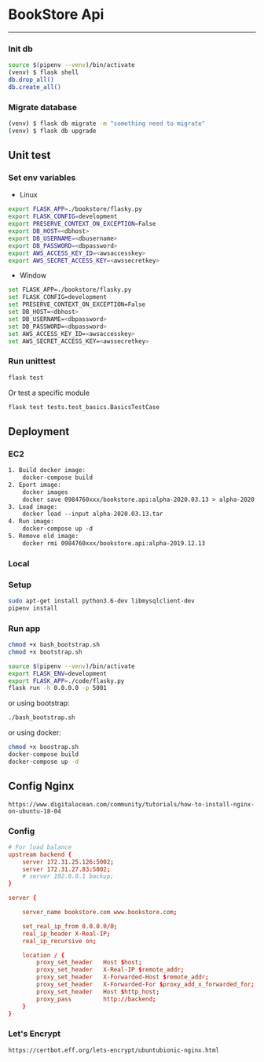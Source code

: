 
# BookStore Api

--------------------------------------------

### Init db

```sh
source $(pipenv --venv)/bin/activate
(venv) $ flask shell
db.drop_all()
db.create_all()
```

### Migrate database

```sh
(venv) $ flask db migrate -m "something need to migrate"
(venv) $ flask db upgrade
```

## Unit test

### Set env variables

- Linux
```sh
export FLASK_APP=./bookstore/flasky.py
export FLASK_CONFIG=development
export PRESERVE_CONTEXT_ON_EXCEPTION=False
export DB_HOST=<dbhost>
export DB_USERNAME=<dbusername>
export DB_PASSWORD=<dbpassword>
export AWS_ACCESS_KEY_ID=<awsaccesskey>
export AWS_SECRET_ACCESS_KEY=<awssecretkey>
```
- Window
```sh
set FLASK_APP=./bookstore/flasky.py
set FLASK_CONFIG=development
set PRESERVE_CONTEXT_ON_EXCEPTION=False
set DB_HOST=<dbhost>
set DB_USERNAME=<dbpassword>
set DB_PASSWORD=<dbpassword>
set AWS_ACCESS_KEY_ID=<awsaccesskey>
set AWS_SECRET_ACCESS_KEY=<awssecretkey>
```

### Run unittest

```sh
flask test
```

Or test a specific module

```sh
flask test tests.test_basics.BasicsTestCase
```

## Deployment

### EC2

```txt
1. Build docker image:
    docker-compose build
2. Eport image:
    docker images
    docker save 0984760xxx/bookstore.api:alpha-2020.03.13 > alpha-2020.03.13.tar
3. Load image:
    docker load --input alpha-2020.03.13.tar
4. Run image:
    docker-compose up -d
5. Remove old image:
    docker rmi 0984760xxx/bookstore.api:alpha-2019.12.13
```

### Local

### Setup

```sh
sudo apt-get install python3.6-dev libmysqlclient-dev
pipenv install
```

### Run app

```sh
chmod +x bash_bootstrap.sh
chmod +x bootstrap.sh
```

```sh
source $(pipenv --venv)/bin/activate
export FLASK_ENV=development
export FLASK_APP=./code/flasky.py
flask run -h 0.0.0.0 -p 5001
```

or using bootstrap:

```sh
./bash_bootstrap.sh
```

or using docker:

```sh
chmod +x boostrap.sh
docker-compose build
docker-compose up -d
```

## Config Nginx

```url
https://www.digitalocean.com/community/tutorials/how-to-install-nginx-on-ubuntu-18-04
```

### Config

```conf
# For load balance
upstream backend {
    server 172.31.25.126:5002;
    server 172.31.27.83:5002;
    # server 192.0.0.1 backup;
}

server {

    server_name bookstore.com www.bookstore.com;

    set_real_ip_from 0.0.0.0/0;
    real_ip_header X-Real-IP;
    real_ip_recursive on;

    location / {
        proxy_set_header   Host $host;
        proxy_set_header   X-Real-IP $remote_addr;
        proxy_set_header   X-Forwarded-Host $remote_addr;
        proxy_set_header   X-Forwarded-For $proxy_add_x_forwarded_for;
        proxy_set_header   Host $http_host;
        proxy_pass         http://backend;
    }
}

```

### Let's Encrypt

```url
https://certbot.eff.org/lets-encrypt/ubuntubionic-nginx.html
```

